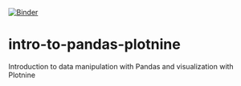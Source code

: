 [![Binder](https://mybinder.org/badge_logo.svg)](https://mybinder.org/v2/gh/maxibor/intro-to-pandas-plotnine/HEAD?urlpath=lab)

# intro-to-pandas-plotnine
Introduction to data manipulation with Pandas and visualization with Plotnine
